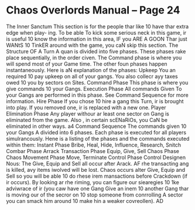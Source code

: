 # Chaos Overlords Manual – Page 24

The Inner Sanctum This section is for the people thar like 10 have thar extra edge when play- ing. To be able To kick some serious neck in this game, ir is useful 10 know the information in this area, IF you ARE A GOON Thar just WANtS 10 TinkER around with the game, you caN skip this section. The Structure OF A Turn A quan is divided into five phases. These phases rake place sequentially, in the order civen. The Command phase is where you will spend most of your Game time. The other foun phases happen instantaneously. Here is aN explanation of the phases: Upkeep You an required 10 pay upkeep on all of your gangs. You also collecr ayy taxes owed 10 you by sectors on Sites. Command Phase This phase is where you give commands 10 your Gangs. Execution Phase All commands Given To your Gangs are performed in this phase. See Command Sequence for more information. Hire Phase If you chose 10 hire a gang this Turn, ir is brought into play. If you removed one, ir is replaced with a new one. Player Elimination Phase Any player withour ar least one sector on Gang is eliminated from the game. Also , in certain scENaRiOs, you CaN be eliminated in other ways. a4 Command Sequence The commands given 10 your Gangs A divided into 6 phases. Each phase is executed for all players simulrancously. Hene is a listing of the phases and the commands executed within them: Instant Phase Bribe, Heal, Hide, Influence, Research, Snitch Combar Phase Arrack Transaction Phase Equip, Give, Sell Chaos Phase Chaos Movement Phase Move, Terminate Control Phase Control Designen Nous: The Give, Equip and Sell all occur after Arack. AF rhe transacting ang is killed, avy items iwolved will be lost. Chaos occurs alter Give, Equip and Sell so you will be able 10 do rhese irem mansactions before Crackdown (if ir occurs). By looking ar rhe riming, you can figure our siearegies 10 1ke adviwrace of ir (you caw have one Gang Give an inem 10 another Gang thar is moving our of the secror on 10 stop someone from conrrolling A sector you can smack him around 10 make hin a weaker covreollen). AD
